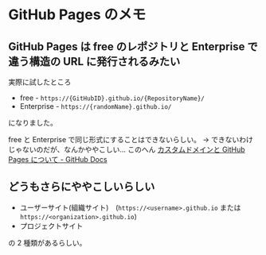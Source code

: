 # GitHub Pages のメモ

## GitHub Pages は free のレポジトリと Enterprise で違う構造の URL に発行されるみたい

実際に試したところ

- free - `https://{GitHubID}.github.io/{RepositoryName}/`
- Enterprise - `https://{randomName}.github.io/`

になりました。

free と Enterprise で同じ形式にすることはできないらしい。
→ できないわけじゃないのだが、なんかややこしい... このへん [カスタムドメインと GitHub Pages について - GitHub Docs](https://docs.github.com/ja/pages/configuring-a-custom-domain-for-your-github-pages-site/about-custom-domains-and-github-pages)

## どうもさらにややこしいらしい

- ユーザーサイト(組織サイト)　(`https://<username>.github.io` または `https://<organization>.github.io`)
- プロジェクトサイト

の 2 種類があるらしい。
